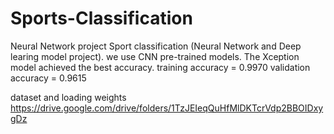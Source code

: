 # Sports-Classification
Neural Network project
Sport classification (Neural Network and Deep learing model project). we use CNN pre-trained models. The Xception model achieved the best accuracy.
training accuracy = 0.9970 validation accuracy = 0.9615

dataset and loading weights
https://drive.google.com/drive/folders/1TzJEIeqQuHfMlDKTcrVdp2BBOIDxygDz  